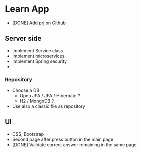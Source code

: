 # Learn App

* [DONE] Add prj on Github

## Server side

* Implement Service class
* Implement microservices
* Implement Spring security
* 

### Repository

* Choose a DB 
  * Open JPA / JPA / Hibernate ?
  * H2 / MongoDB ?
* Use also a classic file as repository

## UI

* CSS, Bootstrap
* Second page after press button in the main page
* [DONE] Validate correct answer remaining in the same page



